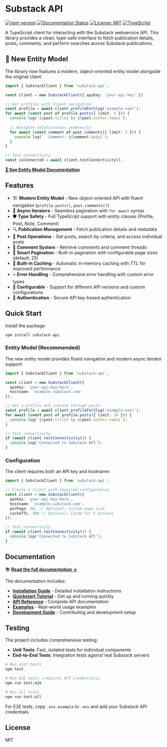 # Substack API

[![npm version](https://badge.fury.io/js/substack-api.svg)](https://badge.fury.io/js/substack-api)
[![Documentation Status](https://readthedocs.org/projects/substack-api/badge/?version=latest)](https://substack-api.readthedocs.io/en/latest/?badge=latest)
[![License: MIT](https://img.shields.io/badge/License-MIT-yellow.svg)](https://opensource.org/licenses/MIT)
[![TypeScript](https://img.shields.io/badge/TypeScript-Ready-blue.svg)](https://www.typescriptlang.org/)

A TypeScript client for interacting with the Substack webservice API. This library provides a clean, type-safe interface to fetch publication details, posts, comments, and perform searches across Substack publications.

## 🚀 New Entity Model

The library now features a modern, object-oriented entity model alongside the original client:

```typescript
import { SubstackClient } from 'substack-api';

const client = new SubstackClient({ apiKey: 'your-api-key' });

// Get profiles with fluent navigation
const profile = await client.profileForSlug('example-user');
for await (const post of profile.posts({ limit: 5 })) {
  console.log(`${post.title} by ${post.author.name}`);
  
  // Navigate relationships seamlessly
  for await (const comment of post.comments({ limit: 3 })) {
    console.log(`  Comment: ${comment.body}`);
  }
}

// Test connectivity
const isConnected = await client.testConnectivity();
```

**[📖 See Entity Model Documentation](docs/entity-model.md)**

## Features

- 🏗️ **Modern Entity Model** - New object-oriented API with fluent navigation (`profile.posts()`, `post.comments()`)
- 🔄 **Async Iterators** - Seamless pagination with `for await` syntax
- 🛡️ **Type Safety** - Full TypeScript support with entity classes (Profile, Post, Note, Comment)
- 🔍 **Publication Management** - Fetch publication details and metadata
- 📝 **Post Operations** - Get posts, search by criteria, and access individual posts
- 💬 **Comment System** - Retrieve comments and comment threads
- 📄 **Smart Pagination** - Built-in pagination with configurable page sizes (default: 25)
- 🚀 **Built-in Caching** - Automatic in-memory caching with TTL for improved performance
- ⚡ **Error Handling** - Comprehensive error handling with custom error types
- 🔧 **Configurable** - Support for different API versions and custom configurations
- 🔐 **Authentication** - Secure API key-based authentication

## Quick Start

Install the package:

```bash
npm install substack-api
```

### Entity Model (Recommended)

The new entity model provides fluent navigation and modern async iterator support:

```typescript
import { SubstackClient } from 'substack-api';

const client = new SubstackClient({
  apiKey: 'your-api-key-here',
  hostname: 'example.substack.com'
});

// Get a profile and iterate through posts
const profile = await client.profileForSlug('example-user');
for await (const post of profile.posts({ limit: 10 })) {
  console.log(`${post.title} by ${post.author.name}`);
}

// Test connectivity
if (await client.testConnectivity()) {
  console.log('Connected to Substack API');
}
```

### Configuration

The client requires both an API key and hostname:

```typescript
import { SubstackClient } from 'substack-api';

// Create a client with required configuration
const client = new SubstackClient({
  apiKey: 'your-api-key-here',
  hostname: 'example.substack.com',
  perPage: 50, // Optional: Custom page size
  cacheTTL: 300 // Optional: Cache for 5 minutes
});

// Test connectivity
if (await client.testConnectivity()) {
  console.log('Connected to Substack API');
}
```

## Documentation

📚 **[Read the full documentation →](https://substack-api.readthedocs.io/)**

The documentation includes:

- **[Installation Guide](https://substack-api.readthedocs.io/en/latest/installation.html)** - Detailed installation instructions
- **[Quickstart Tutorial](https://substack-api.readthedocs.io/en/latest/quickstart.html)** - Get up and running quickly
- **[API Reference](https://substack-api.readthedocs.io/en/latest/api-reference.html)** - Complete API documentation
- **[Examples](https://substack-api.readthedocs.io/en/latest/examples.html)** - Real-world usage examples
- **[Development Guide](https://substack-api.readthedocs.io/en/latest/development.html)** - Contributing and development setup

## Testing

The project includes comprehensive testing:

- **Unit Tests**: Fast, isolated tests for individual components
- **End-to-End Tests**: Integration tests against real Substack servers

```bash
# Run unit tests
npm test

# Run E2E tests (requires API credentials)
npm run test:e2e

# Run all tests
npm run test:all
```

For E2E tests, copy `.env.example` to `.env` and add your Substack API credentials.

## License

MIT

